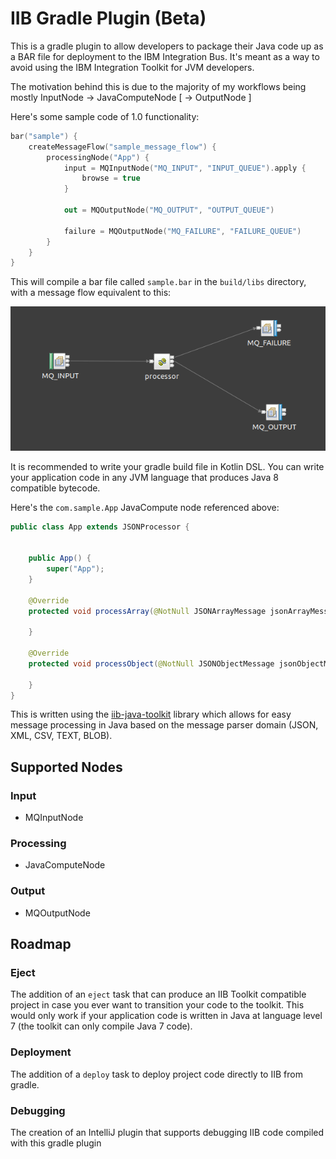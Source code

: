 # IIB Gradle Plugin (Beta)

This is a gradle plugin to allow developers to package their Java code
up as a BAR file for deployment to the IBM Integration Bus. It's meant as a way to avoid using the 
IBM Integration Toolkit for JVM developers.

The motivation behind this is due to the majority of my workflows being mostly InputNode -> JavaComputeNode [ -> OutputNode ]

Here's some sample code of 1.0 functionality:

```kotlin
bar("sample") {
    createMessageFlow("sample_message_flow") {
        processingNode("App") {
            input = MQInputNode("MQ_INPUT", "INPUT_QUEUE").apply {
                browse = true
            }
            
            out = MQOutputNode("MQ_OUTPUT", "OUTPUT_QUEUE")
            
            failure = MQOutputNode("MQ_FAILURE", "FAILURE_QUEUE")
        }
    }
}
```

This will compile a bar file called `sample.bar` in the `build/libs` directory, with a message flow equivalent
to this:

![](img/sample_message_flow.png)

It is recommended to write your gradle build file in Kotlin DSL. You can write your application code in any JVM language 
that produces Java 8 compatible bytecode. 

Here's the `com.sample.App` JavaCompute node referenced above:

```java
public class App extends JSONProcessor {


    public App() {
        super("App");
    }

    @Override
    protected void processArray(@NotNull JSONArrayMessage jsonArrayMessage) throws ProcessingError {

    }

    @Override
    protected void processObject(@NotNull JSONObjectMessage jsonObjectMessage) throws ProcessingError {

    }
}
```

This is written using the [iib-java-toolkit](https://github.com/sultanofcardio/iib-java-toolkit) library which allows 
for easy message processing in Java based on the message parser domain (JSON, XML, CSV, TEXT, BLOB).

## Supported Nodes

### Input
* MQInputNode

### Processing
* JavaComputeNode

### Output
* MQOutputNode

## Roadmap

### Eject

The addition of an `eject` task that can produce an IIB Toolkit compatible
project in case you ever want to transition your code to the toolkit. This would only work if 
your application code is written in Java at language level 7 (the toolkit can only compile Java 7 code).

### Deployment

The addition of a `deploy` task to deploy project code directly to IIB from gradle.

### Debugging

The creation of an IntelliJ plugin that supports debugging IIB code compiled with this gradle plugin

